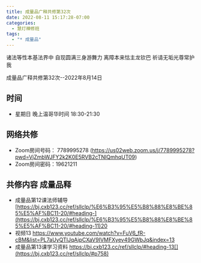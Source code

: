 ```yaml
---
title: 成量品广释共修第32次
date: 2022-08-11 15:17:28-07:00
categories:
  - 慧灯禅修班
tags:
  - "* 成量品"
---
```



诸法等性本基法界中  自现圆满三身游舞力
离障本来怙主龙钦巴  祈请无垢光尊常护我  

成量品广释共修第32次--2022年8月14日 

## 时间

* 星期日 晚上温哥华时间 18:30-21:30    

## 网络共修

* Zoom房间号码： 7789995278 (<https://us02web.zoom.us/j/7789995278?pwd=VjZmbWJFY2k2K0E5RVB2cTNIQmhqUT09>)
* Zoom房间密码：19621211       

## 共修内容  成量品释



* 成量品第12课法师辅导 [https://bj.cxb123.cc/ref/sllclp/%E6%B3%95%E5%B8%88%E8%BE%85%E5%AF%BC11-20/#heading-](https://bj.cxb123.cc/ref/sllclp/%E6%B3%95%E5%B8%88%E8%BE%85%E5%AF%BC11-20/#heading-11)20
* 视频13 <https://www.youtube.com/watch?v=FuV6_fR-cBM&list=PL7aUyQTIJqAipCXaV9IVMFXyev49GWbJq&index=13>
* 成量品第13课学习资料 https://bj.cxb123.cc/ref/sllclp/#heading-13[](https://bj.cxb123.cc/ref/sllclp/#p758)